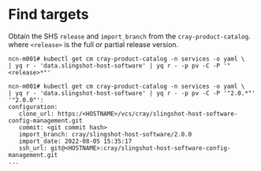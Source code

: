 
# Find targets

Obtain the SHS `release` and `import_branch` from the `cray-product-catalog`.
where `<release>` is the full or partial release version.

```screen
ncn-m001# kubectl get cm cray-product-catalog -n services -o yaml \
| yq r - 'data.slingshot-host-software' | yq r - -p pv -C -P '"<release>*"'
```

```screen
ncn-m001# kubectl get cm cray-product-catalog -n services -o yaml \
| yq r - 'data.slingshot-host-software' | yq r - -p pv -C -P '"2.0.*"'
'"2.0.0"':
configuration:
   clone_url: https:/<HOSTNAME>/vcs/cray/slingshot-host-software-config-management.git
   commit: <git commit hash>
   import_branch: cray/slingshot-host-software/2.0.0
   import_date: 2022-08-05 15:35:17
   ssh_url: git@<HOSTNAME>:cray/slingshot-host-software-config-management.git
...
```
